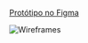 [Protótipo no Figma](https://www.figma.com/file/qNAElulkwpdNwNMyFhm4ch/Renova-Brech%C3%B3?type=design&node-id=0-1&mode=design&t=LupKb5P6Oi9J1X0n-0)

![Wireframes](https://github.com/ICEI-PUC-Minas-PMV-ADS/pmv-ads-2024-1-e5-proj-empext-t1-pmv-ads-2024-1-e3-proj-brecho/assets/162831676/3e6278e8-bb54-44e5-be86-e8d3a400d9f9)
